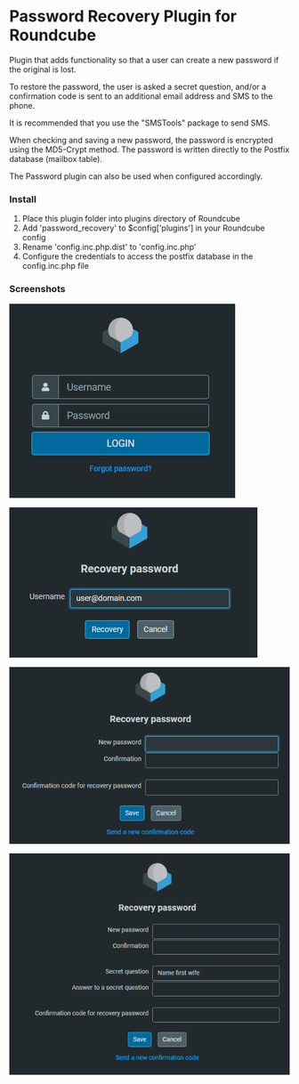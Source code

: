 # Password Recovery Plugin for Roundcube

 Plugin that adds functionality so that a user can 
 create a new password if the original is lost.

 To restore the password, the user is asked a secret question, 
 and/or a confirmation code is sent to an additional email address 
 and SMS to the phone.

 It is recommended that you use the "SMSTools" package to send SMS.

 When checking and saving a new password, 
 the password is encrypted using the MD5-Crypt method. 
 The password is written directly to the Postfix database (mailbox table).

 The Password plugin can also be used when configured accordingly.


### Install

 1. Place this plugin folder into plugins directory of Roundcube
 2. Add 'password_recovery' to $config['plugins'] in your Roundcube config
 3. Rename 'config.inc.php.dist' to 'config.inc.php'
 4. Configure the credentials to access the postfix database in the config.inc.php file

### Screenshots

![Login with Elastic Skin](docs/login.png)

![Recovery password](docs/reset.png)

![Recovery with code](docs/recovery.png)

![Recovery with code and answer](docs/recovery2.png)


### 
